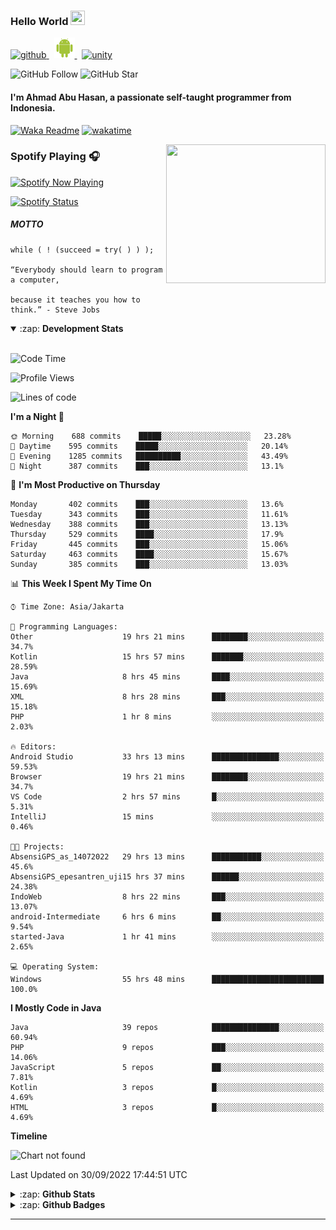### Hello World <img src="https://github.com/eby8zevin/eby8zevin/blob/main/assets/Hi.gif"  width="23" height="23">

<p align="left">
  <a href="https://github.com/eby8zevin" target="_blank">
    <img src="https://github.com/eby8zevin/eby8zevin/blob/main/assets/GitHub.png" alt="github" width="33" height="33"/>
  </a>
  &nbsp;
  <a href="https://github.com/eby8zevin/QRBarcode" target="_blank">
    <img src="https://raw.githubusercontent.com/devicons/devicon/master/icons/android/android-plain.svg" alt="android" width="33" height="33"/>
  </a>
  &nbsp;
  <a href="https://github.com/eby8zevin/unity-ARMarker" target="_blank">
    <img src="https://raw.githubusercontent.com/devicons/devicon/master/icons/unity/unity-original.svg" alt="unity" width="33" height="33"/>
  </a>
</p>

![GitHub Follow](https://img.shields.io/github/followers/eby8zevin.svg?style=social&label=Follow)
![GitHub Star](https://img.shields.io/github/stars/eby8zevin?affiliations=OWNER%2CCOLLABORATOR&style=social&label=Star)

#### I'm Ahmad Abu Hasan, a passionate self-taught programmer from Indonesia.

[![Waka Readme](https://github.com/eby8zevin/eby8zevin/actions/workflows/anmol098.yml/badge.svg)](https://github.com/eby8zevin/eby8zevin/actions/workflows/anmol098.yml)
[![wakatime](https://wakatime.com/badge/user/bbcd646f-1daf-4865-a20e-46d4c803e6f8.svg)](https://wakatime.com/@bbcd646f-1daf-4865-a20e-46d4c803e6f8)

<img src="https://github.com/eby8zevin/eby8zevin/blob/main/assets/Octocat.png" width="255" height="222" align='right'>

### Spotify Playing 🎧

[<img src="https://spotify-now-playing-ahmadabuhasan.vercel.app/api/spotify-playing" alt="Spotify Now Playing" width="350" />](https://open.spotify.com/user/gr3y7pr12w9ol2dy2ccdb10e7)

[<img src="https://readme-spotify-status-ahmadabuhasan.vercel.app/api/run-spotify-status" alt="Spotify Status" width="350" />](https://open.spotify.com/user/gr3y7pr12w9ol2dy2ccdb10e7)

##### MOTTO

```
while ( ! (succeed = try( ) ) );

“Everybody should learn to program a computer,

because it teaches you how to think.” - Steve Jobs
```

<details open>
  <summary> :zap: <b>Development Stats</b> </summary>
<br/>

<!--START_SECTION:waka-->
![Code Time](http://img.shields.io/badge/Code%20Time-1%2C544%20hrs%2026%20mins-blue)

![Profile Views](http://img.shields.io/badge/Profile%20Views-29-blue)

![Lines of code](https://img.shields.io/badge/From%20Hello%20World%20I%27ve%20Written-226%20Thousand%20lines%20of%20code-blue)

**I'm a Night 🦉** 

```text
🌞 Morning    688 commits    █████░░░░░░░░░░░░░░░░░░░░   23.28% 
🌆 Daytime    595 commits    █████░░░░░░░░░░░░░░░░░░░░   20.14% 
🌃 Evening    1285 commits   ██████████░░░░░░░░░░░░░░░   43.49% 
🌙 Night      387 commits    ███░░░░░░░░░░░░░░░░░░░░░░   13.1%

```
📅 **I'm Most Productive on Thursday** 

```text
Monday       402 commits    ███░░░░░░░░░░░░░░░░░░░░░░   13.6% 
Tuesday      343 commits    ███░░░░░░░░░░░░░░░░░░░░░░   11.61% 
Wednesday    388 commits    ███░░░░░░░░░░░░░░░░░░░░░░   13.13% 
Thursday     529 commits    ████░░░░░░░░░░░░░░░░░░░░░   17.9% 
Friday       445 commits    ███░░░░░░░░░░░░░░░░░░░░░░   15.06% 
Saturday     463 commits    ████░░░░░░░░░░░░░░░░░░░░░   15.67% 
Sunday       385 commits    ███░░░░░░░░░░░░░░░░░░░░░░   13.03%

```


📊 **This Week I Spent My Time On** 

```text
⌚︎ Time Zone: Asia/Jakarta

💬 Programming Languages: 
Other                    19 hrs 21 mins      ████████░░░░░░░░░░░░░░░░░   34.7% 
Kotlin                   15 hrs 57 mins      ███████░░░░░░░░░░░░░░░░░░   28.59% 
Java                     8 hrs 45 mins       ████░░░░░░░░░░░░░░░░░░░░░   15.69% 
XML                      8 hrs 28 mins       ███░░░░░░░░░░░░░░░░░░░░░░   15.18% 
PHP                      1 hr 8 mins         ░░░░░░░░░░░░░░░░░░░░░░░░░   2.03%

🔥 Editors: 
Android Studio           33 hrs 13 mins      ███████████████░░░░░░░░░░   59.53% 
Browser                  19 hrs 21 mins      ████████░░░░░░░░░░░░░░░░░   34.7% 
VS Code                  2 hrs 57 mins       █░░░░░░░░░░░░░░░░░░░░░░░░   5.31% 
IntelliJ                 15 mins             ░░░░░░░░░░░░░░░░░░░░░░░░░   0.46%

🐱‍💻 Projects: 
AbsensiGPS_as_14072022   29 hrs 13 mins      ███████████░░░░░░░░░░░░░░   45.6% 
AbsensiGPS_epesantren_uji15 hrs 37 mins      ██████░░░░░░░░░░░░░░░░░░░   24.38% 
IndoWeb                  8 hrs 22 mins       ███░░░░░░░░░░░░░░░░░░░░░░   13.07% 
android-Intermediate     6 hrs 6 mins        ██░░░░░░░░░░░░░░░░░░░░░░░   9.54% 
started-Java             1 hr 41 mins        ░░░░░░░░░░░░░░░░░░░░░░░░░   2.65%

💻 Operating System: 
Windows                  55 hrs 48 mins      █████████████████████████   100.0%

```

**I Mostly Code in Java** 

```text
Java                     39 repos            ███████████████░░░░░░░░░░   60.94% 
PHP                      9 repos             ███░░░░░░░░░░░░░░░░░░░░░░   14.06% 
JavaScript               5 repos             ██░░░░░░░░░░░░░░░░░░░░░░░   7.81% 
Kotlin                   3 repos             █░░░░░░░░░░░░░░░░░░░░░░░░   4.69% 
HTML                     3 repos             █░░░░░░░░░░░░░░░░░░░░░░░░   4.69%

```


**Timeline**

![Chart not found](https://raw.githubusercontent.com/eby8zevin/eby8zevin/main/charts/bar_graph.png) 


 Last Updated on 30/09/2022 17:44:51 UTC
<!--END_SECTION:waka-->

</details>

<details>
  <summary> :zap: <b>Github Stats</b> </summary>
<p align="center">:heart:</p>
<p align="center"><a href="https://github.com/eby8zevin">
  <img src="https://github-readme-stats.vercel.app/api?username=eby8zevin&show_icons=true&theme=dark&line_height=20">
  <img src="https://github-readme-stats.vercel.app/api/top-langs/?username=eby8zevin&layout=compact&theme=dark">
</a></p>
<p align="center">
  <a href="https://github.com/eby8zevin">
    <img src="https://github-readme-streak-stats.herokuapp.com/?user=eby8zevin&theme=dark"/>
  </a>
</p>
</details>

<details>
  <summary> :zap: <b>Github Badges</b> </summary>
  <br>
  <a href='https://archiveprogram.github.com/'><img src='https://raw.githubusercontent.com/acervenky/animated-github-badges/master/assets/acbadge.gif' width='40' height='40'></a> 
  <a href='https://docs.github.com/en/developers'><img src='https://raw.githubusercontent.com/acervenky/animated-github-badges/master/assets/devbadge.gif' width='40' height='40'></a> 
  <a href='https://github.com/pricing'><img src='https://raw.githubusercontent.com/acervenky/animated-github-badges/master/assets/pro.gif' width='40' height='40'></a> 
  <a href='https://stars.github.com/'><img src='https://raw.githubusercontent.com/acervenky/animated-github-badges/master/assets/starbadge.gif' width='35' height='35'></a> 
  <a href='https://docs.github.com/en/github/supporting-the-open-source-community-with-github-sponsors'><img src='https://raw.githubusercontent.com/acervenky/animated-github-badges/master/assets/sponsorbadge.gif' width='35' height='35'></a>
</details>

---
